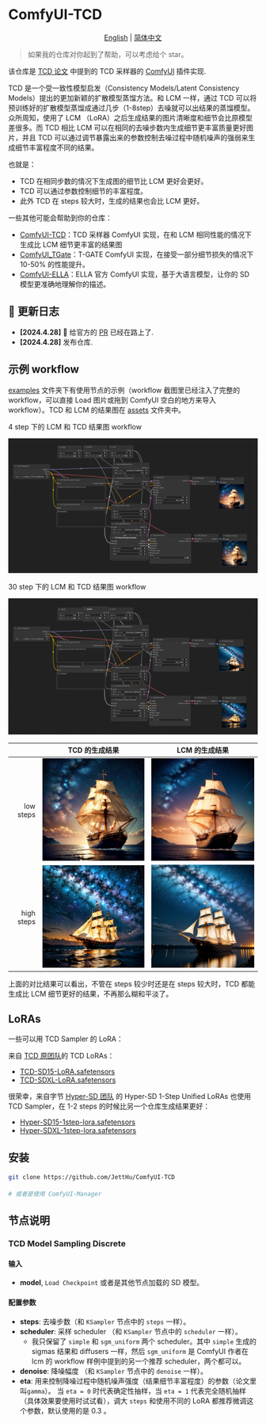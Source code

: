 # ComfyUI-TCD

<p align="center">
<a href="./README.md">English</a> | <a href="./README.zh-CN.md">简体中文</a>
</p>

> 如果我的仓库对你起到了帮助，可以考虑给个 star。

该仓库是 [TCD 论文](https://github.com/jabir-zheng/TCD) 中提到的 TCD 采样器的 [ComfyUI](https://github.com/comfyanonymous/ComfyUI) 插件实现.

TCD 是一个受一致性模型启发（Consistency Models/Latent Consistency Models）提出的更加新颖的扩散模型蒸馏方法。和 LCM 一样，通过 TCD 可以将预训练好的扩散模型蒸馏成通过几步（1-8step）去噪就可以出结果的蒸馏模型。众所周知，使用了 LCM （LoRA）之后生成结果的图片清晰度和细节会比原模型差很多。而 TCD 相比 LCM 可以在相同的去噪步数内生成细节更丰富质量更好图片，并且 TCD 可以通过调节暴露出来的参数控制去噪过程中随机噪声的强弱来生成细节丰富程度不同的结果。

也就是：
- TCD 在相同步数的情况下生成图的细节比 LCM 更好会更好。
- TCD 可以通过参数控制细节的丰富程度。
- 此外 TCD 在 steps 较大时，生成的结果也会比 LCM 更好。

一些其他可能会帮助到你的仓库：

- [ComfyUI-TCD](https://github.com/JettHu/ComfyUI-TCD)：TCD 采样器 ComfyUI 实现，在和 LCM 相同性能的情况下生成比 LCM 细节更丰富的结果图
- [ComfyUI_TGate](https://github.com/JettHu/ComfyUI_TGate)：T-GATE ComfyUI 实现，在接受一部分细节损失的情况下 10-50% 的性能提升。
- [ComfyUI-ELLA](https://github.com/TencentQQGYLab/ComfyUI-ELLA)：ELLA 官方 ComfyUI 实现，基于大语言模型，让你的 SD 模型更准确地理解你的描述。

## :star2: 更新日志
- **[2024.4.28]** :rocket: 给官方的 [PR](https://github.com/comfyanonymous/ComfyUI/pull/3370) 已经在路上了.
- **[2024.4.28]** 发布仓库.

## 示例 workflow

[examples](./examples/) 文件夹下有使用节点的示例（workflow 截图里已经注入了完整的 workflow，可以直接 Load 图片或拖到 ComfyUI 空白的地方来导入 workflow）。TCD 和 LCM 的结果图在 [assets](./assets/) 文件夹中。

4 step 下的 LCM 和 TCD 结果图 workflow

![tcd_with_low_NFEs](./examples/tcd_with_low_NFEs.png)

30 step 下的 LCM 和 TCD 结果图 workflow

![tcd_with_high_NFEs](./examples/tcd_with_high_NFEs.png)


| | TCD 的生成结果 | LCM 的生成结果 |
| ---: | :---: | :---: |
| low steps | ![](./assets/tcd_step4.png) | ![](./assets/lcm_ste4.png) |
| high steps | ![](./assets/tcd_step30.png) | ![](./assets/lcm_step30.png) |

上面的对比结果可以看出，不管在 steps 较少时还是在 steps 较大时，TCD 都能生成比 LCM 细节更好的结果，不再那么糊和平淡了。

## LoRAs

一些可以用 TCD Sampler 的 LoRA：

来自 [TCD 原团队](https://mhh0318.github.io/tcd/)的 TCD LoRAs：
- [TCD-SD15-LoRA.safetensors](https://huggingface.co/h1t/TCD-SD15-LoRA/blob/main/pytorch_lora_weights.safetensors)
- [TCD-SDXL-LoRA.safetensors](https://huggingface.co/h1t/TCD-SDXL-LoRA/blob/main/pytorch_lora_weights.safetensors)

很荣幸，来自字节 [Hyper-SD 团队](https://hyper-sd.github.io/) 的 Hyper-SD 1-Step Unified LoRAs 也使用 TCD Sampler，在 1-2 steps 的时候比另一个仓库生成结果更好：
- [Hyper-SD15-1step-lora.safetensors](https://huggingface.co/ByteDance/Hyper-SD/blob/main/Hyper-SD15-1step-lora.safetensors)
- [Hyper-SDXL-1step-lora.safetensors](https://huggingface.co/ByteDance/Hyper-SD/blob/main/Hyper-SDXL-1step-lora.safetensors)

## 安装
```bash
git clone https://github.com/JettHu/ComfyUI-TCD

# 或者是使用 ComfyUI-Manager
```

## 节点说明

### TCD Model Sampling Discrete

#### 输入
- **model**, `Load Checkpoint` 或者是其他节点加载的 SD 模型。

#### 配置参数
- **steps**: 去噪步数（和 `KSampler` 节点中的 `steps` 一样）。
- **scheduler**: 采样 scheduler （和 `KSampler` 节点中的 `scheduler` 一样）。
  - 我只保留了 `simple` 和 `sgm_uniform` 两个 scheduler。其中 `simple` 生成的 sigmas 结果和 diffusers 一样，然后 `sgm_uniform` 是 ComfyUI 作者在 lcm 的 workflow 样例中提到的另一个推荐 scheduler，两个都可以。
- **denoise**: 降噪幅度 （和 `KSampler` 节点中的 `denoise` 一样）。
- **eta**: 用来控制降噪过程中随机噪声强度（结果细节丰富程度）的参数（论文里叫`gamma`）。 当 `eta = 0` 时代表确定性抽样，当 `eta = 1` 代表完全随机抽样（具体效果要使用时试试看），调大 `steps` 和使用不同的 LoRA 都推荐微调这个参数，默认使用的是 0.3 。

